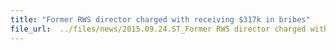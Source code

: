 ```yaml
---
title: "Former RWS director charged with receiving $317k in bribes"
file_url:  ../files/news/2015.09.24.ST_Former RWS director charged with receiving $317k in bribes.pdf
---
```

